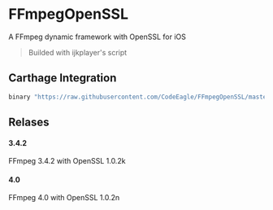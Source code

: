 # FFmpegOpenSSL
A FFmpeg dynamic framework with OpenSSL for iOS
> Builded with ijkplayer's script

Carthage Integration
---
```Ruby
binary "https://raw.githubusercontent.com/CodeEagle/FFmpegOpenSSL/master/FFmpeg.json"
```

Relases
---
#### 3.4.2
FFmpeg 3.4.2 with OpenSSL 1.0.2k

#### 4.0
FFmpeg 4.0 with OpenSSL 1.0.2n
